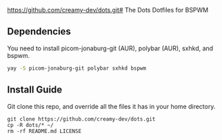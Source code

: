 https://github.com/creamy-dev/dots.git# The Dots
Dotfiles for BSPWM
## Dependencies
You need to install picom-jonaburg-git (AUR), polybar (AUR), sxhkd, and bspwm.
```bash
yay -S picom-jonaburg-git polybar sxhkd bspwm
```
## Install Guide
Git clone this repo, and override all the files it has in your home directory.
```
git clone https://github.com/creamy-dev/dots.git
cp -R dots/* ~/
rm -rf README.md LICENSE
```
